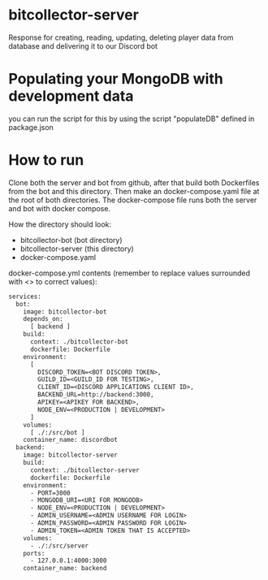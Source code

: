 # bitcollector-server

Response for creating, reading, updating, deleting player data from database and delivering it to our Discord bot

# Populating your MongoDB with development data
you can run the script for this by using the script "populateDB" defined in package.json

# How to run
Clone both the server and bot from github, after that build both Dockerfiles from the bot and this directory.
Then make an docker-compose.yaml file at the root of both directories.
The docker-compose file runs both the server and bot with docker compose.

How the directory should look:
* bitcollector-bot (bot directory)
* bitcollector-server (this directory)
* docker-compose.yaml

docker-compose.yml contents (remember to replace values surrounded with <> to correct values):
```Dockerfile
services:
  bot:
    image: bitcollector-bot
    depends_on:
      [ backend ]
    build:
      context: ./bitcollector-bot
      dockerfile: Dockerfile
    environment:
      [ 
        DISCORD_TOKEN=<BOT DISCORD TOKEN>,
        GUILD_ID=<GUILD_ID FOR TESTING>,
        CLIENT_ID=<DISCORD APPLICATIONS CLIENT ID>,
        BACKEND_URL=http://backend:3000,
        APIKEY=<APIKEY FOR BACKEND>,
        NODE_ENV=<PRODUCTION | DEVELOPMENT>
      ]
    volumes:
      [ ./:/src/bot ]
    container_name: discordbot
  backend:
    image: bitcollector-server
    build:
      context: ./bitcollector-server
      dockerfile: Dockerfile
    environment:
      - PORT=3000
      - MONGODB_URI=<URI FOR MONGODB>
      - NODE_ENV=<PRODUCTION | DEVELOPMENT>
      - ADMIN_USERNAME=<ADMIN USERNAME FOR LOGIN>
      - ADMIN_PASSWORD=<ADMIN PASSWORD FOR LOGIN>
      - ADMIN_TOKEN=<ADMIN TOKEN THAT IS ACCEPTED>
    volumes:
      - ./:/src/server
    ports: 
      - 127.0.0.1:4000:3000
    container_name: backend
```